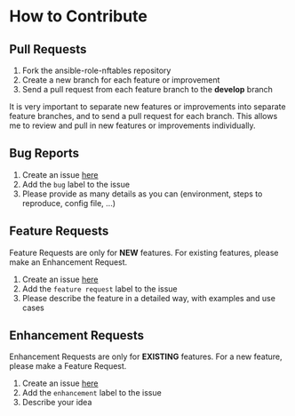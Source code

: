 # How to Contribute

## Pull Requests

  1. Fork the ansible-role-nftables repository
  2. Create a new branch for each feature or improvement
  3. Send a pull request from each feature branch to the **develop** branch

It is very important to separate new features or improvements into separate feature branches, and to send a
pull request for each branch. This allows me to review and pull in new features or improvements individually.

## Bug Reports

  1. Create an issue [here](https://github.com/Frzk/ansible-role-nftables/issues)
  2. Add the `bug` label to the issue
  3. Please provide as many details as you can (environment, steps to reproduce, config file, ...)

## Feature Requests

Feature Requests are only for **NEW** features. For existing features, please make an Enhancement Request.

  1. Create an issue [here](https://github.com/Frzk/ansible-role-nftables/issues)
  2. Add the `feature request` label to the issue
  3. Please describe the feature in a detailed way, with examples and use cases

## Enhancement Requests

Enhancement Requests are only for **EXISTING** features. For a new feature, please make a Feature Request.

  1. Create an issue [here](https://github.com/Frzk/ansible-role-nftables/issues)
  2. Add the `enhancement` label to the issue
  3. Describe your idea

